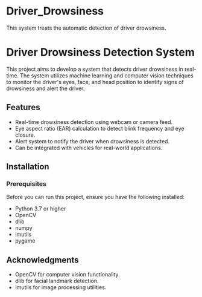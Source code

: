 # Driver_Drowsiness
This system treats the automatic detection of driver drowsiness.
# Driver Drowsiness Detection System

This project aims to develop a system that detects driver drowsiness in real-time. The system utilizes machine learning and computer vision techniques to monitor the driver's eyes, face, and head position to identify signs of drowsiness and alert the driver.

## Features
- Real-time drowsiness detection using webcam or camera feed.
- Eye aspect ratio (EAR) calculation to detect blink frequency and eye closure.
- Alert system to notify the driver when drowsiness is detected.
- Can be integrated with vehicles for real-world applications.

## Installation

### Prerequisites
Before you can run this project, ensure you have the following installed:
- Python 3.7 or higher
- OpenCV
- dlib
- numpy
- imutils
- pygame

## Acknowledgments
- OpenCV for computer vision functionality.
- dlib for facial landmark detection.
- Imutils for image processing utilities.


